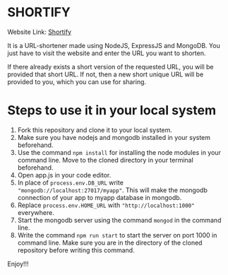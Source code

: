 # SHORTIFY

Website Link: [Shortify](https://shtf.me/)

It is a URL-shortener made using NodeJS, ExpressJS and MongoDB.
You just have to visit the website and enter the URL you want to shorten.

If there already exists a short version of the requested URL, you will be provided that short URL.
If not, then a new short unique URL will be provided to you, which you can use for sharing.

# Steps to use it in your local system
1. Fork this repository and clone it to your local system.
2. Make sure you have nodejs and mongodb installed in your system beforehand.
3. Use the command `npm install` for installing the node modules in your command line. Move to the cloned directory in your terminal beforehand.
4. Open app.js in your code editor.
5. In place of `process.env.DB_URL` write `"mongodb://localhost:27017/myapp"`. This will make the mongodb connection of your app to myapp database in mongodb.
6. Replace `process.env.HOME_URL` with `"http://localhost:1000"` everywhere.
7. Start the mongodb server using the command `mongod` in the command line.
8. Write the command `npm run start` to start the server on port 1000 in command line. Make sure you are in the directory of the cloned repository before writing this command.

Enjoy!!!

